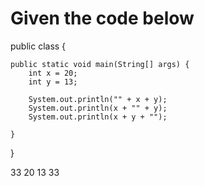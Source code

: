 # Given the code below


public class {

    public static void main(String[] args) {
        int x = 20;
        int y = 13;

        System.out.println("" + x + y);
        System.out.println(x + "" + y);
        System.out.println(x + y + "");

    }
}




33
20 13
33 

